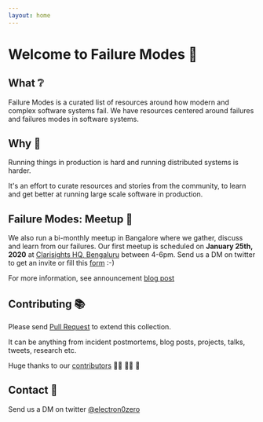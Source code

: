 ```yaml
---
layout: home
---
```


# Welcome to Failure Modes :wave:

## What :grey_question:
Failure Modes is a curated list of resources around how modern and complex software systems fail.
We have resources centered around failures and failures modes in software systems.

## Why :thinking:
Running things in production is hard and running distributed systems is harder.

It's an effort to curate resources and stories from the community, to learn and get better at running large scale software in production.

## Failure Modes: Meetup :busts_in_silhouette:
We also run a bi-monthly meetup in Bangalore where we gather, discuss and learn from our failures. Our first meetup is scheduled on **January 25th, 2020** at [Clarisights HQ, Bengaluru](https://goo.gl/maps/gRzvgVVhhjcgdFNC8) between 4-6pm. Send us a DM on twitter to get an invite or fill this [form](https://docs.google.com/forms/d/e/1FAIpQLSeljqq4h9w9VIHQdgk2RuVoahiKL52KKosjAR5fo5sm5LQasw/viewform?usp=sf_link) :-)

For more information, see announcement [blog post](https://blog.clarisights.com/failure-modes-meetup)

## Contributing :books:
Please send [Pull Request](https://github.com/electron0zero/failure-modes) to extend this collection.

It can be anything from incident postmortems, blog posts, projects, talks, tweets, research etc.

Huge thanks to our [contributors](https://github.com/electron0zero/failure-modes/graphs/contributors) :bowing_man: :bowing_woman: :tada:

## Contact :email:
Send us a DM on twitter [@electron0zero](https://twitter.com/electron0zero)
